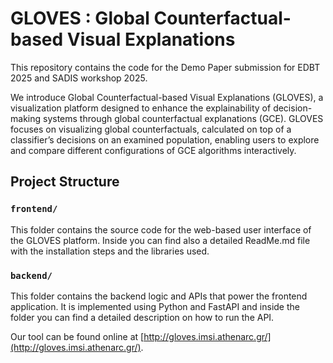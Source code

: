 # GLOVES : Global Counterfactual-based Visual Explanations
This repository contains the code for the Demo Paper submission for EDBT 2025 and SADIS workshop 2025.

We introduce Global Counterfactual-based Visual Explanations
(GLOVES), a visualization platform designed to enhance the explainability of decision-making systems through global counterfactual explanations (GCE). GLOVES focuses on visualizing global
counterfactuals, calculated on top of a classifier’s decisions on an
examined population, enabling users to explore and compare different configurations of GCE algorithms interactively.

## Project Structure

### `frontend/`
This folder contains the source code for the web-based user interface of the GLOVES platform. Inside you can find also a detailed ReadMe.md file with the installation steps and the libraries used.

### `backend/`
This folder contains the backend logic and APIs that power the frontend application.  It is implemented using Python and FastAPI and inside the folder you can find a detailed description on how to run the API.

Our tool can be found online at [http://gloves.imsi.athenarc.gr/](http://gloves.imsi.athenarc.gr/).

